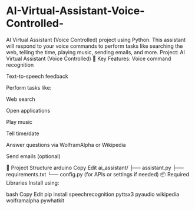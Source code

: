 # AI-Virtual-Assistant-Voice-Controlled-
AI Virtual Assistant (Voice Controlled) project using Python. This assistant will respond to your voice commands to perform tasks like searching the web, telling the time, playing music, sending emails, and more.
Project: AI Virtual Assistant (Voice Controlled)
📌 Key Features:
Voice command recognition

Text-to-speech feedback

Perform tasks like:

Web search

Open applications

Play music

Tell time/date

Answer questions via WolframAlpha or Wikipedia

Send emails (optional)

📁 Project Structure
arduino
Copy
Edit
ai_assistant/
├── assistant.py
├── requirements.txt
└── config.py  (for APIs or settings if needed)
📦 Required Libraries
Install using:

bash
Copy
Edit
pip install speechrecognition pyttsx3 pyaudio wikipedia wolframalpha pywhatkit
